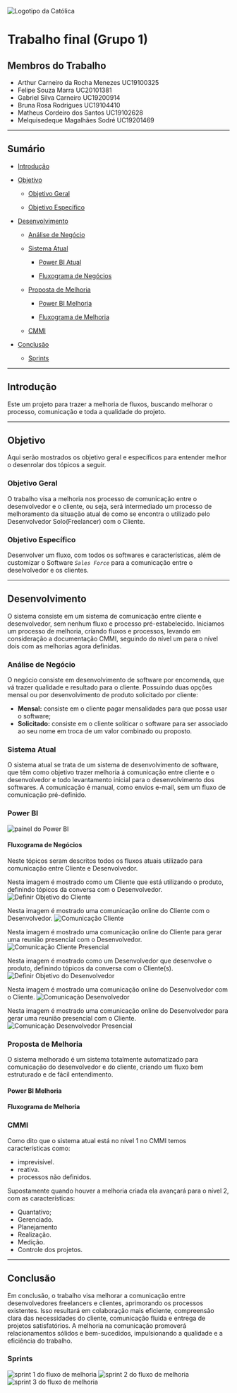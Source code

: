 ![Logotipo da Católica](logoCatolica.jpeg)

# Trabalho final (Grupo 1)

## Membros do Trabalho

- Arthur Carneiro da Rocha Menezes UC19100325
- Felipe Souza Marra UC20101381
- Gabriel Silva Carneiro UC19200914
- Bruna Rosa Rodrigues UC19104410
- Matheus Cordeiro dos Santos UC19102628
- Melquisedeque Magalhães Sodré UC19201469

---

## Sumário

- [Introdução](#introdução)

- [Objetivo](#objetivo)

  - [Objetivo Geral](#objetivo-geral)

  - [Objetivo Específico](#objetivo-específico)

- [Desenvolvimento](#desenvolvimento)

  - [Análise de Negócio](#análise-de-negócio)
  
  - [Sistema Atual](#sistema-atual)

      - [Power BI Atual](#power-bi-atual)

      - [Fluxograma de Negócios](#fluxograma-de-negócios)

  - [Proposta de Melhoria](#proposta-de-melhoria)
      
      - [Power BI Melhoria](#power-bi-melhoria)
        
      - [Fluxograma de Melhoria](#fluxograma-de-melhoria)
      
  - [CMMI](#cmmi)

- [Conclusão](#conclusão)

  - [Sprints](#sprints)

---

## Introdução
Este um projeto para trazer a melhoria de fluxos, buscando melhorar o processo, comunicação e toda a qualidade do projeto.

---

## Objetivo

Aqui serão mostrados os objetivo geral e específicos para entender melhor o desenrolar dos tópicos a seguir.

### Objetivo Geral

O trabalho visa a melhoria nos processo de comunicação entre o desenvolvedor e o cliente, ou seja, será intermediado um processo de melhoramento da situação atual de como se encontra o utilizado pelo Desenvolvedor Solo(Freelancer) com o Cliente.

### Objetivo Específico

Desenvolver um fluxo, com todos os softwares e características, além de customizar o Software _`Sales Force`_ para a comunicação entre o deselvolvedor e os clientes.

---

## Desenvolvimento

O sistema consiste em um sistema de comunicação entre cliente e desenvolvedor, sem nenhum fluxo e processo pré-estabelecido. 
Iniciamos um processo de melhoria, criando fluxos e processos, levando em consideração a documentação CMMI, seguindo do nível um para o nível dois com as melhorias agora definidas.

### Análise de Negócio

O negócio consiste em desenvolvimento de software por encomenda, que vá trazer qualidade e resultado para o cliente. Possuindo duas opções mensal ou por desenvolvimento de produto solicitado por cliente:
- **Mensal:** consiste em o cliente pagar mensalidades para que possa usar o software;
- **Solicitado:** consiste em o cliente soliticar o software para ser associado ao seu nome em troca de um valor combinado ou proposto. 

### Sistema Atual

O sistema atual se trata de um sistema de desenvolvimento de software, que têm como objetivo trazer melhoria á comunicação entre cliente e o desenvolvedor e todo levantamento inicial para o desenvolvimento dos softwares.
A comunicação é manual, como envios e-mail, sem um fluxo de comunicação pré-definido.

### Power BI 
![painel do Power BI](powerBi.jpeg)

#### Fluxograma de Negócios

Neste tópicos seram descritos todos os fluxos atuais utilizado para comunicação entre Cliente e Desenvolvedor.

Nesta imagem é mostrado como um Cliente que está utilizando o produto, definindo tópicos da conversa com o Desenvolvedor.
![Definir Objetivo do Cliente](Dados_Atuais/Definir_Objetivo_Do_Cliente.png)

Nesta imagem é mostrado uma comunicação online do Cliente com o Desenvolvedor.
![Comunicação Cliente](Dados_Atuais/Comunicacao_Cliente.png)

Nesta imagem é mostrado uma comunicação online do Cliente para gerar uma reunião presencial com o Desenvolvedor.
![Comunicação Cliente Presencial](Dados_Atuais/Comunicacao_Cliente_Presencial.png)

Nesta imagem é mostrado como um Desenvolvedor que desenvolve o produto, definindo tópicos da conversa com o Cliente(s).
![Definir Objetivo do Desenvolvedor](Dados_Atuais/Definir_Objetivo_Do_Desenvolvedor.png)

Nesta imagem é mostrado uma comunicação online do Desenvolvedor com o Cliente.
![Comunicação Desenvolvedor](Dados_Atuais/Comunicacao_Desenvolvedor.png)

Nesta imagem é mostrado uma comunicação online do Desenvolvedor para gerar uma reunião presencial com o Cliente.
![Comunicação Desenvolvedor Presencial](Dados_Atuais/Comunicacao_Desenvolvedor_Presencial.png)

### Proposta de Melhoria

O sistema melhorado é um sistema totalmente automatizado para comunicação do desenvolvedor e do cliente, criando um fluxo bem estruturado e de fácil entendimento.

#### Power BI Melhoria

#### Fluxograma de Melhoria

### CMMI

Como dito que o sistema atual está no nível 1 no CMMI temos características como:
- imprevisível.
- reativa.
- processos não definidos.

Supostamente quando houver a melhoria criada ela avançará para o nível 2, com as características:
- Quantativo;
- Gerenciado.
- Planejamento
- Realização.
- Medição.
- Controle dos projetos.

---

## Conclusão


Em conclusão, o trabalho visa melhorar a comunicação entre desenvolvedores freelancers e clientes, aprimorando os processos existentes. Isso resultará em colaboração mais eficiente, compreensão clara das necessidades do cliente, comunicação fluida e entrega de projetos satisfatórios. A melhoria na comunicação promoverá relacionamentos sólidos e bem-sucedidos, impulsionando a qualidade e a eficiência do trabalho.

### Sprints

![sprint 1 do fluxo de melhoria](sprint1.jpeg)
![sprint 2 do fluxo de melhoria](sprint2.jpeg)
![sprint 3 do fluxo de melhoria](sprint3.jpeg)